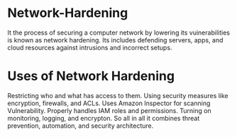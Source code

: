 # Network-Hardening
It the process of securing a computer network by lowering its vuinerabilities is known as network hardening.
Its includes defending servers, apps, and cloud resources against intrusions and incorrect setups.
# Uses of Network Hardening
Restricting who and what has access to them.
Using security measures like encryption, firewalls, and ACLs.
Uses Amazon Inspector for scanning Vulnerability.
Properly handles IAM roles and permissions.
Turning on monitoring, logging, and encrypton.
So all in all it combines threat prevention, automation, and security architecture.

